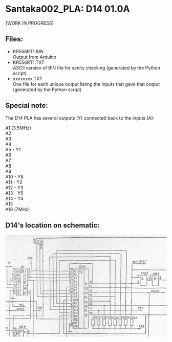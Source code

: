 # Santaka002_PLA: D14 01.0A
{WORK IN PROGRESS}

## Files:
* KR556RT1.BIN  
   Output from Arduino
* KR556RT1.TXT  
   ASCII version of BIN file for sanity checking (generated by the Python script)
* xxxxxxxx.TXT  
   One file for each unique output listing the inputs that gave that output (generated by the Python script)

## Special note:
The D14 PLA has several outputs (Y) connected back to the inputs (A):

   A1 (3.5MHz)  
   A2  
   A3  
   A4  
   A5  - Y1  
   A6  
   A7  
   A8  
   A9  
   A10 - Y8  
   A11 - Y2  
   A12 - Y3  
   A13 - Y5  
   A14 - Y4  
   A15  
   A16 (7MHz)  

## D14's location on schematic:
![D14_schematic](../schematics/D14_schematic.jpg)
